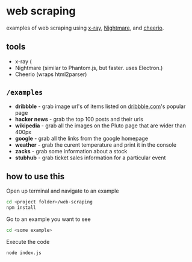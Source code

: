 # web scraping

examples of web scraping using [x-ray](https://github.com/lapwinglabs/x-ray), [Nightmare](https://github.com/segmentio/nightmare), and [cheerio](https://github.com/cheeriojs/cheerio).

## tools

- x-ray (
- Nightmare (similar to Phantom.js, but faster. uses Electron.)
- Cheerio (wraps html2parser)

## `/examples`

- **dribbble** - grab image url's of items listed on [dribbble.com](dribbble.com)'s popular page
- **hacker news** - grab the top 100 posts and their urls
- **wikipedia** - grab all the images on the Pluto page that are wider than 400px
- **google** - grab all the links from the google homepage
- **weather** - grab the curent temperature and print it in the console
- **zacks** - grab some information about a stock
- **stubhub** - grab ticket sales information for a particular event

## how to use this

Open up terminal and navigate to an example
```sh
cd <project folder>/web-scraping
npm install
```

Go to an example you want to see
```sh
cd <some example>
```

Execute the code
```sh
node index.js
```
